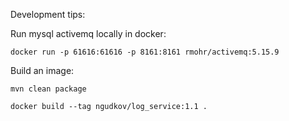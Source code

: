 
Development tips:

Run mysql activemq locally in docker:

`docker run -p 61616:61616 -p 8161:8161 rmohr/activemq:5.15.9`


Build an image:

`mvn clean package`

`docker build --tag ngudkov/log_service:1.1 .`